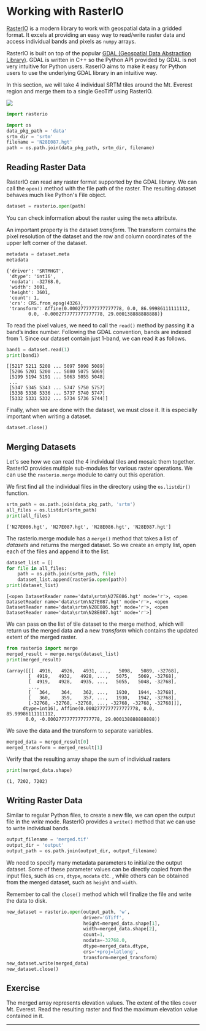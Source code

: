 # Working with RasterIO

[RasterIO](https://rasterio.readthedocs.io/en/latest/) is a modern library to work with geospatial data in a gridded format. It excels at providing an easy way to read/write raster data and access individual bands and pixels as `numpy` arrays.

RasterIO is built on top of the popular [GDAL (Geospatial Data Abstraction Library)](https://gdal.org/). GDAL is written in C++ so the Python API provided by GDAL is not very intuitive for Python users. RaserIO aims to make it easy for Python users to use the underlying GDAL library in an intuitive way.

In this section, we will take 4 individual SRTM tiles around the Mt. Everest region and merge them to a single GeoTiff using RasterIO.

![](https://courses.spatialthoughts.com/images/python_foundation/srtm.png)


```python
import rasterio
```


```python
import os
data_pkg_path = 'data'
srtm_dir = 'srtm'
filename = 'N28E087.hgt'
path = os.path.join(data_pkg_path, srtm_dir, filename)
```

## Reading Raster Data

RasterIO can read any raster format supported by the GDAL library. We can call the `open()` method with the file path of the raster. The resulting dataset behaves much like Python's File object.


```python
dataset = rasterio.open(path)
```

You can check information about the raster using the `meta` attribute.

An important property is the dataset *transform*. The transform contains the pixel resolution of the dataset and the row and column coordinates of the upper left corner of the dataset.


```python
metadata = dataset.meta
metadata
```




    {'driver': 'SRTMHGT',
     'dtype': 'int16',
     'nodata': -32768.0,
     'width': 3601,
     'height': 3601,
     'count': 1,
     'crs': CRS.from_epsg(4326),
     'transform': Affine(0.0002777777777777778, 0.0, 86.99986111111112,
            0.0, -0.0002777777777777778, 29.000138888888888)}



To read the pixel values, we need to call the `read()` method by passing it a band’s index number. Following the GDAL convention, bands are indexed from 1. Since our dataset contain just 1-band, we can read it as follows.


```python
band1 = dataset.read(1)
print(band1)
```

    [[5217 5211 5208 ... 5097 5098 5089]
     [5206 5201 5200 ... 5080 5075 5069]
     [5199 5194 5191 ... 5063 5055 5048]
     ...
     [5347 5345 5343 ... 5747 5750 5757]
     [5338 5338 5336 ... 5737 5740 5747]
     [5332 5331 5332 ... 5734 5736 5744]]


Finally, when we are done with the dataset, we must close it. It is especially important when writing a dataset.


```python
dataset.close()
```

## Merging Datasets

Let's see how we can read the 4 individual tiles and mosaic them together. RasterIO provides multiple sub-modules for various raster operations. We can use the `rasterio.merge` module to carry out this operation.

We first find all the individual files in the directory using the `os.listdir()` function.


```python
srtm_path = os.path.join(data_pkg_path, 'srtm')
all_files = os.listdir(srtm_path)
print(all_files)
```

    ['N27E086.hgt', 'N27E087.hgt', 'N28E086.hgt', 'N28E087.hgt']


The rasterio.merge module has a `merge()` method that takes a list of *datasets* and returns the merged dataset. So we create an empty list, open each of the files and append it to the list.


```python
dataset_list = []
for file in all_files:
    path = os.path.join(srtm_path, file)
    dataset_list.append(rasterio.open(path))
print(dataset_list)
```

    [<open DatasetReader name='data\srtm\N27E086.hgt' mode='r'>, <open DatasetReader name='data\srtm\N27E087.hgt' mode='r'>, <open DatasetReader name='data\srtm\N28E086.hgt' mode='r'>, <open DatasetReader name='data\srtm\N28E087.hgt' mode='r'>]


We can pass on the list of tile dataset to the merge method, which will return us the merged data and a new *transform* which contains the updated extent of the merged raster.


```python
from rasterio import merge
merged_result = merge.merge(dataset_list)
print(merged_result)
```

    (array([[[  4916,   4926,   4931, ...,   5098,   5089, -32768],
            [  4919,   4932,   4928, ...,   5075,   5069, -32768],
            [  4919,   4928,   4935, ...,   5055,   5048, -32768],
            ...,
            [   364,    364,    362, ...,   1930,   1944, -32768],
            [   360,    359,    357, ...,   1930,   1942, -32768],
            [-32768, -32768, -32768, ..., -32768, -32768, -32768]]],
          dtype=int16), Affine(0.0002777777777777778, 0.0, 85.99986111111112,
           0.0, -0.0002777777777777778, 29.000138888888888))


We save the data and the transform to separate variables.


```python
merged_data = merged_result[0]
merged_transform = merged_result[1]
```

Verify that the resulting array shape the sum of individual rasters


```python
print(merged_data.shape)
```

    (1, 7202, 7202)


## Writing Raster Data

Similar to regular Python files, to create a new file, we can open the output file in the *write* mode. RasterIO provides a `write()` method that we can use to write individual bands.


```python
output_filename = 'merged.tif'
output_dir = 'output'
output_path = os.path.join(output_dir, output_filename)
```

We need to specify many metadata parameters to initialize the output dataset. Some of these parameter values can be directly copied from the input files, such as `crs`, `dtype`, `nodata` etc. , while others can be obtained from the merged dataset, such as `height` and `width`.

Remember to call the `close()` method which will finalize the file and write the data to disk.


```python
new_dataset = rasterio.open(output_path, 'w', 
                            driver='GTiff',
                            height=merged_data.shape[1],
                            width=merged_data.shape[2],
                            count=1,
                            nodata=-32768.0,
                            dtype=merged_data.dtype,
                            crs='+proj=latlong',
                            transform=merged_transform)
new_dataset.write(merged_data)
new_dataset.close()
```

## Exercise

The merged array represents elevation values. The extent of the tiles cover Mt. Everest. Read the resulting raster and find the maximum elevation value contained in it.

----
